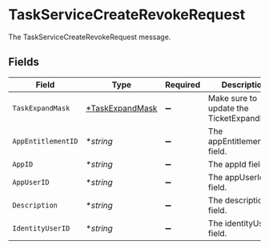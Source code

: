 # TaskServiceCreateRevokeRequest

The TaskServiceCreateRevokeRequest message.


## Fields

| Field                                                    | Type                                                     | Required                                                 | Description                                              |
| -------------------------------------------------------- | -------------------------------------------------------- | -------------------------------------------------------- | -------------------------------------------------------- |
| `TaskExpandMask`                                         | [*TaskExpandMask](../../models/shared/taskexpandmask.md) | :heavy_minus_sign:                                       |  Make sure to update the TicketExpandMask<br/>           |
| `AppEntitlementID`                                       | **string*                                                | :heavy_minus_sign:                                       | The appEntitlementId field.                              |
| `AppID`                                                  | **string*                                                | :heavy_minus_sign:                                       | The appId field.                                         |
| `AppUserID`                                              | **string*                                                | :heavy_minus_sign:                                       | The appUserId field.                                     |
| `Description`                                            | **string*                                                | :heavy_minus_sign:                                       | The description field.                                   |
| `IdentityUserID`                                         | **string*                                                | :heavy_minus_sign:                                       | The identityUserId field.                                |
